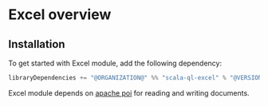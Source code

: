 # Excel overview

## Installation

To get started with Excel module, add the following dependency:

```scala
libraryDependencies += "@ORGANIZATION@" %% "scala-ql-excel" % "@VERSION@"
```

Excel module depends on [apache poi](https://poi.apache.org) for reading and writing documents.
